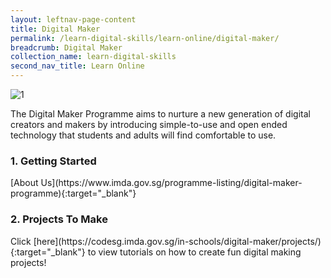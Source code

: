 ```yaml
---
layout: leftnav-page-content
title: Digital Maker
permalink: /learn-digital-skills/learn-online/digital-maker/
breadcrumb: Digital Maker
collection_name: learn-digital-skills
second_nav_title: Learn Online
---
```

![1](/images/learn-online/digital-maker.jpg)

The Digital Maker Programme aims to nurture a new generation of digital creators and makers by introducing simple-to-use and open ended technology that students and adults will find comfortable to use. <br>

<h3>1. Getting Started</h3>
[About Us](https://www.imda.gov.sg/programme-listing/digital-maker-programme){:target="_blank"}<br>
<h3>2. Projects To Make</h3>
Click [here](https://codesg.imda.gov.sg/in-schools/digital-maker/projects/){:target="_blank"} to view tutorials on how to create fun digital making projects!
